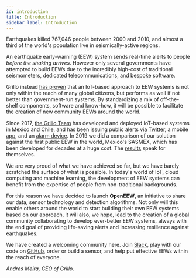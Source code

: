 ```yaml
---
id: introduction
title: Introduction
sidebar_label: Introduction
---
```


Earthquakes killed 767,046 people between 2000 and 2010, and almost a third of the world's population live in seismically-active regions.

An earthquake early-warning (EEW) system sends real-time alerts to people _before the shaking arrives_. However only several governments have attempted to build EEWs due to the incredibly high-cost of traditional seismometers, dedicated telecommunications, and bespoke software.

Grillo instead [has proven](/blog/eew-benchmark) that an IoT-based approach to EEW systems is not only within the reach of many global citizens, but performs as well if not better than government-run systems. By standardizing a mix of off-the-shelf components, software and know-how, it will be possible to facilitate the creation of new community EEWs around the world.

Since 2017, [the Grillo Team](https://grillo.io) has developed and deployed IoT-based systems in Mexico and Chile, and has been issuing public alerts via [Twitter](https://twitter.com/grillosismosmx), a mobile [app](https://play.google.com/store/apps/details?id=com.grillo.earthquakeapp&hl=es_MX), and an [alarm device](https://www.amazon.com.mx/Grillo-IoT-s%C3%ADsmica-Inteligente-Funciona/dp/B07YNYG2F2/ref=sr_1_3?__mk_es_MX=%C3%85M%C3%85%C5%BD%C3%95%C3%91&keywords=alerta+sismica&qid=1584384077&sr=8-3). In 2019 we did a comparison of our solution against the first public EEW in the world, Mexico's SASMEX, which has been developed for decades at a huge cost. The [results](/blog/eew-benchmark) speak for themselves.

We are very proud of what we have achieved so far, but we have barely scratched the surface of what is possible. In today's world of IoT, cloud computing and machine learning, the development of EEW systems can benefit from the expertise of people from non-traditional backgrounds.

For this reason we have decided to launch **OpenEEW**, an initiative to share our data, sensor technology and detection algorithms. Not only will this enable others around the world to start building their own EEW systems based on our approach, it will also, we hope, lead to the creation of a global community collaborating to develop ever-better EEW systems, always with the end goal of providing life-saving alerts and increasing resilience against earthquakes.

We have created a welcoming community here. Join [Slack](https://join.slack.com/t/openeew/shared_invite/zt-cibhc0za-XKReMPobi2DsrPusORJZVQ), play with our code on [GitHub](https://github.com/openeew), order or build a sensor, and help put effective EEWs within the reach of everyone.

_Andres Meira, CEO of Grillo._

